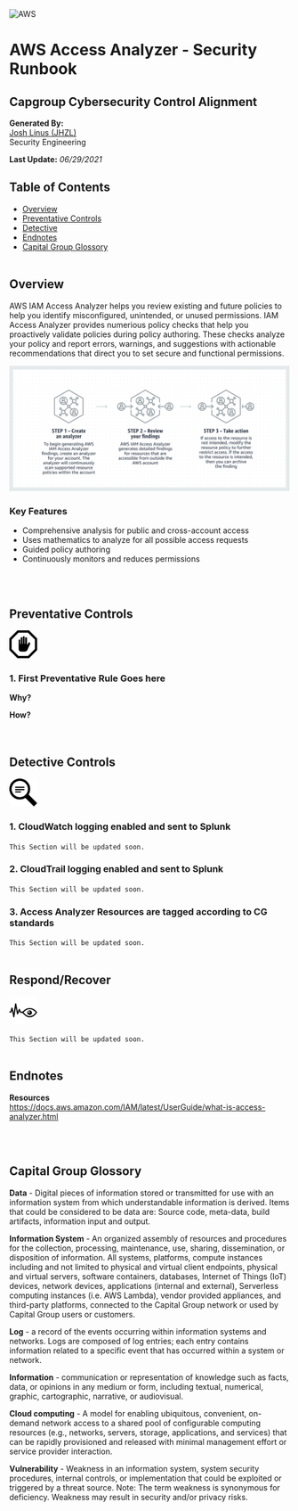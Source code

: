 <img src="https://a0.awsstatic.com/libra-css/images/logos/aws_logo_smile_1200x630.png" alt="AWS" width="250"/>

# AWS Access Analyzer - Security Runbook <!-- omit in toc -->
## Capgroup Cybersecurity Control Alignment <!-- omit in toc -->

**Generated By:**  
[Josh Linus (JHZL)](https://cgweb3/profile/JHZL)  
Security Engineering

**Last Update:** *06/29/2021*

## Table of Contents <!-- omit in toc -->  
- [Overview](#overview)
- [Preventative Controls](#preventative-controls)
- [Detective](#detective)
- [Endnotes](#Endnotes)
- [Capital Group Glossory](#Capital-Group-Glossory) 
<br><br>

## Overview
AWS IAM Access Analyzer helps you review existing and future policies to help you identify misconfigured, unintended, or unused permissions. IAM Access Analyzer provides numerious policy checks that help you proactively validate policies during policy authoring. These checks analyze your policy and report errors, warnings, and suggestions with actionable recommendations that direct you to set secure and functional permissions.  

<img src="/docs/img/accessanalyzer/access_analyzer.png" width="800"><br>

### Key Features
  - Comprehensive analysis for public and cross-account access
  - Uses mathematics to analyze for all possible access requests
  - Guided policy authoring
  - Continuously monitors and reduces permissions

<br><br>


## Preventative Controls
<img src="/docs/img/Prevent.png" width="50">

### 1. First Preventative Rule Goes here
**Why?**  

**How?**     
<br><br>

## Detective Controls
<img src="/docs/img/Detect.png" width="50">

### 1. CloudWatch logging enabled and sent to Splunk
`This Section will be updated soon.`

### 2. CloudTrail logging enabled and sent to Splunk
`This Section will be updated soon.`

### 3. Access Analyzer Resources are tagged according to CG standards
`This Section will be updated soon.`
<br><br>

## Respond/Recover
<img src="/docs/img/Monitor.png" width="50">

`This Section will be updated soon.`
<br><br>

## Endnotes
**Resources**  
https://docs.aws.amazon.com/IAM/latest/UserGuide/what-is-access-analyzer.html

<br><br>

## Capital Group Glossory 
**Data** - Digital pieces of information stored or transmitted for use with an information system from which understandable information is derived. Items that could be considered to be data are: Source code, meta-data, build artifacts, information input and output.  
 
**Information System** - An organized assembly of resources and procedures for the collection, processing, maintenance, use, sharing, dissemination, or disposition of information. All systems, platforms, compute instances including and not limited to physical and virtual client endpoints, physical and virtual servers, software containers, databases, Internet of Things (IoT) devices, network devices, applications (internal and external), Serverless computing instances (i.e. AWS Lambda), vendor provided appliances, and third-party platforms, connected to the Capital Group network or used by Capital Group users or customers.

**Log** - a record of the events occurring within information systems and networks. Logs are composed of log entries; each entry contains information related to a specific event that has occurred within a system or network.

**Information** - communication or representation of knowledge such as facts, data, or opinions in any medium or form, including textual, numerical, graphic, cartographic, narrative, or audiovisual. 

**Cloud computing** - A model for enabling ubiquitous, convenient, on-demand network access to a shared pool of configurable computing resources (e.g., networks, servers, storage, applications, and services) that can be rapidly provisioned and released with minimal management effort or service provider interaction.

**Vulnerability**  - Weakness in an information system, system security procedures, internal controls, or implementation that could be exploited or triggered by a threat source. Note: The term weakness is synonymous for deficiency. Weakness may result in security and/or privacy risks.